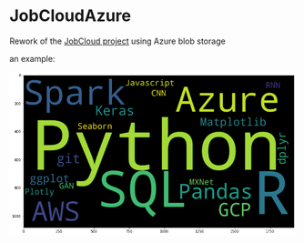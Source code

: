 # JobCloudAzure
Rework of the [JobCloud project](https://github.com/botmalka/JobCloud) using Azure blob storage

an example:

![](https://github.com/botmalka/JobCloudAzure/blob/main/Figure%202022-03-17%20120629.png)
